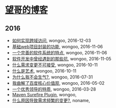 # [望哥的博客](http://blog.sisopipo.com)

## 2016
* [如何实现跨域访问](/2016/2016-12-03-cors-solution), wongoo, 2016-12-03
* [基础web项目封装的功能](/2016/2016-11-06-packaging-functions-in-base-web-project), wongoo, 2016-11-06
* [一个完善的软件系统的特点](/2016/2016-11-06-features-of-a-perfect-software), wongoo, 2016-11-06
* [软件开发中曾经遇到的那些坑](/2016/2016-11-05-the-holes-in-developing), wongoo, 2016-11-05
* [什么需求变更不可接受](/2016/2016-10-11-what-kind-of-requirement-change-cant-be-accepted), wongoo, 2016-10-11
* [什么是艺术](/2016/2016-10-11-what-is-art), wongoo, 2016-10-11
* [为什么我不会生气?](/2016/2016-07-31-why-I-do-not-angry), wongoo, 2016-07-31
* [我曲解了百度核心价值观](/2016/2016-05-02-simple_and_trustworthy), wongoo, 2016-05-02
* [一个优秀领导的特质](/2016/2016-03-28-leader-character), wongoo, 2016-03-28
* [Maven Surefire Plugin](/2016/2016-03-27-maven-surefire-plugin), wongoo, 
* [什么原因导致需求频繁的变更?](/2016/2016-03-04-why-change-requirement-frequently), noname, 
